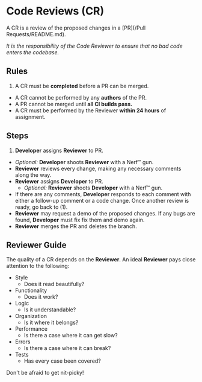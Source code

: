 # Code Reviews (CR)

A CR is a review of the proposed changes in a [PR](/Pull Requests/README.md).

*It is the responsibility of the Code Reviewer to ensure that no bad code enters the codebase.*

## Rules

1. A CR must be **completed** before a PR can be merged.
* A CR cannot be performed by any **authors** of the PR.
* A PR cannot be merged until **all CI builds pass.**
* A CR must be performed by the Reviewer **within 24 hours** of assignment.


## Steps

1. **Developer** assigns **Reviewer** to PR.
  * *Optional:* **Developer** shoots **Reviewer** with a Nerf™ gun.
* **Reviewer** reviews every change, making any necessary comments along the way.
* **Reviewer** assigns **Developer** to PR.
  * *Optional:* **Reviewer** shoots **Developer** with a Nerf™ gun.
* If there are any comments, **Developer** responds to each comment with either a follow-up comment or a code change. Once another review is ready, go back to (1).
* **Reviewer** may request a demo of the proposed changes. If any bugs are found, **Developer** must fix fix them and demo again.
* **Reviewer** merges the PR and deletes the branch.


## Reviewer Guide

The quality of a CR depends on the **Reviewer**. An ideal **Reviewer** pays close attention to the following:

* Style
  - Does it read beautifully?
* Functionality
  - Does it work?
* Logic
  - Is it understandable?
* Organization
  - Is it where it belongs?
* Performance
  - Is there a case where it can get slow?
* Errors
  - Is there a case where it can break?
* Tests
  - Has every case been covered?

Don't be afraid to get nit-picky!
